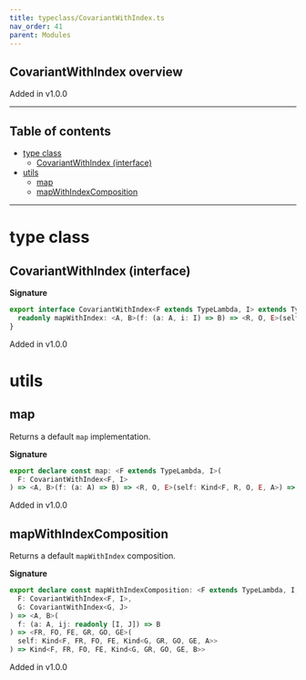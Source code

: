 ```yaml
---
title: typeclass/CovariantWithIndex.ts
nav_order: 41
parent: Modules
---
```


## CovariantWithIndex overview

Added in v1.0.0

---

<h2 class="text-delta">Table of contents</h2>

- [type class](#type-class)
  - [CovariantWithIndex (interface)](#covariantwithindex-interface)
- [utils](#utils)
  - [map](#map)
  - [mapWithIndexComposition](#mapwithindexcomposition)

---

# type class

## CovariantWithIndex (interface)

**Signature**

```ts
export interface CovariantWithIndex<F extends TypeLambda, I> extends TypeClass<F> {
  readonly mapWithIndex: <A, B>(f: (a: A, i: I) => B) => <R, O, E>(self: Kind<F, R, O, E, A>) => Kind<F, R, O, E, B>
}
```

Added in v1.0.0

# utils

## map

Returns a default `map` implementation.

**Signature**

```ts
export declare const map: <F extends TypeLambda, I>(
  F: CovariantWithIndex<F, I>
) => <A, B>(f: (a: A) => B) => <R, O, E>(self: Kind<F, R, O, E, A>) => Kind<F, R, O, E, B>
```

Added in v1.0.0

## mapWithIndexComposition

Returns a default `mapWithIndex` composition.

**Signature**

```ts
export declare const mapWithIndexComposition: <F extends TypeLambda, I, G extends TypeLambda, J>(
  F: CovariantWithIndex<F, I>,
  G: CovariantWithIndex<G, J>
) => <A, B>(
  f: (a: A, ij: readonly [I, J]) => B
) => <FR, FO, FE, GR, GO, GE>(
  self: Kind<F, FR, FO, FE, Kind<G, GR, GO, GE, A>>
) => Kind<F, FR, FO, FE, Kind<G, GR, GO, GE, B>>
```

Added in v1.0.0
